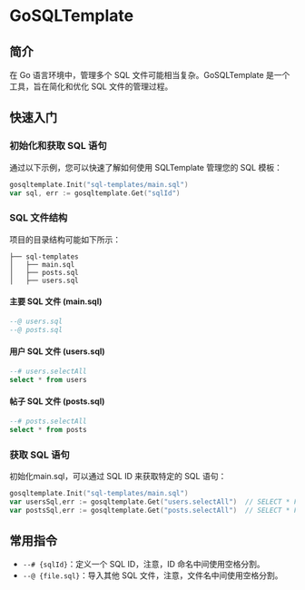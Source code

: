 # GoSQLTemplate

## 简介

在 Go 语言环境中，管理多个 SQL 文件可能相当复杂。GoSQLTemplate 是一个工具，旨在简化和优化 SQL 文件的管理过程。

## 快速入门

### 初始化和获取 SQL 语句

通过以下示例，您可以快速了解如何使用 SQLTemplate 管理您的 SQL 模板：

```go
gosqltemplate.Init("sql-templates/main.sql")
var sql, err := gosqltemplate.Get("sqlId")
```

### SQL 文件结构

项目的目录结构可能如下所示：

```
├── sql-templates
│   ├── main.sql
│   ├── posts.sql
│   ├── users.sql
```

#### 主要 SQL 文件 (main.sql)

```sql
--@ users.sql
--@ posts.sql
```

#### 用户 SQL 文件 (users.sql)

```sql
--# users.selectAll
select * from users
```

#### 帖子 SQL 文件 (posts.sql)

```sql
--# posts.selectAll
select * from posts
```

### 获取 SQL 语句

初始化main.sql，可以通过 SQL ID 来获取特定的 SQL 语句：

```go
gosqltemplate.Init("sql-templates/main.sql")
var usersSql,err := gosqltemplate.Get("users.selectAll")  // SELECT * FROM users;
var postsSql,err := gosqltemplate.Get("posts.selectAll")  // SELECT * FROM posts;
```

## 常用指令

- `--# {sqlId}`：定义一个 SQL ID，注意，ID 命名中间使用空格分割。
- `--@ {file.sql}`：导入其他 SQL 文件，注意，文件名中间使用空格分割。